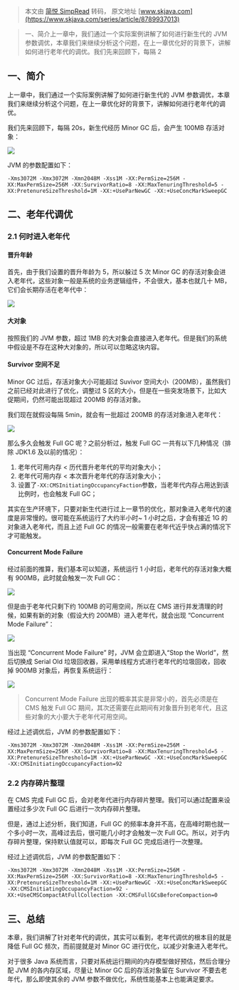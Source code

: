 > 本文由 [简悦 SimpRead](http://ksria.com/simpread/) 转码， 原文地址 [www.skjava.com](https://www.skjava.com/series/article/8789937013)

> 一、简介上一章中，我们通过一个实际案例讲解了如何进行新生代的 JVM 参数调优，本章我们来继续分析这个问题，在上一章优化好的背景下，讲解如何进行老年代的调优。我们先来回顾下，每隔 2

一、简介
----

上一章中，我们通过一个实际案例讲解了如何进行新生代的 JVM 参数调优，本章我们来继续分析这个问题，在上一章优化好的背景下，讲解如何进行老年代的调优。

我们先来回顾下，每隔 20s，新生代经历 Minor GC 后，会产生 100MB 存活对象：

![](http://image.skjava.com/article/series/jvm/202308102128179631.png)

JVM 的参数配置如下：

`-Xms3072M -Xmx3072M -Xmn2048M -Xss1M -XX:PermSize=256M -XX:MaxPermSize=256M -XX:SurvivorRatio=8 -XX:MaxTenuringThreshold=5 -XX:PretenureSizeThreshold=1M -XX:+UseParNewGC -XX:+UseConcMarkSweepGC`

二、老年代调优
-------

### 2.1 何时进入老年代

#### 晋升年龄

首先，由于我们设置的晋升年龄为 5，所以躲过 5 次 Minor GC 的存活对象会进入老年代，这些对象一般是系统的业务逻辑组件，不会很大，基本也就几十 MB，它们会长期存活在老年代中：

![](http://image.skjava.com/article/series/jvm/202308102128185562.png)

#### 大对象

按照我们的 JVM 参数，超过 1MB 的大对象会直接进入老年代。但是我们的系统中假设是不存在这种大对象的，所以可以忽略这块内容。

#### Survivor 空间不足

Minor GC 过后，存活对象大小可能超过 Suvivor 空间大小（200MB），虽然我们之前已经对此进行了优化，调整过 S 区的大小，但是在一些突发场景下，比如大促期间，仍然可能出现超过 200MB 的存活对象。

我们现在就假设每隔 5min，就会有一批超过 200MB 的存活对象进入老年代：

![](http://image.skjava.com/article/series/jvm/202308102128192293.png)

那么多久会触发 Full GC 呢？之前分析过，触发 Full GC 一共有以下几种情况（排除 JDK1.6 及以前的情况）：

1.  老年代可用内存 < 历代晋升老年代的平均对象大小；
2.  老年代可用内存 < 本次晋升老年代的存活对象大小；
3.  设置了`-XX:CMSInitiatingOccupancyFaction`参数，当老年代内存占用达到该比例时，也会触发 Full GC；

其实在生产环境下，只要对新生代进行过上一章节的优化，那对象进入老年代的速度是非常慢的。很可能在系统运行了大约半小时~ 1 小时之后，才会有接近 1G 的对象进入老年代，而且上述 Full GC 的情况一般需要在老年代近乎快占满的情况下才可能触发。

#### Concurrent Mode Failure

经过前面的推算，我们基本可以知道，系统运行 1 小时后，老年代的存活对象大概有 900MB，此时就会触发一次 Full GC：

![](http://image.skjava.com/article/series/jvm/202308102128199074.png)

但是由于老年代只剩下约 100MB 的可用空间，所以在 CMS 进行并发清理的时候，如果有新的对象（假设大约 200MB）进入老年代，就会出现 “Concurrent Mode Failure”：

![](http://image.skjava.com/article/series/jvm/202308102128205305.png)

当出现 “Concurrent Mode Failure” 时，JVM 会立即进入“Stop the World”，然后切换成 Serial Old 垃圾回收器，采用单线程方式进行老年代的垃圾回收，回收掉 900MB 对象后，再恢复系统运行：

![](http://image.skjava.com/article/series/jvm/202308102128213496.png)

> Concurrent Mode Failure 出现的概率其实是非常小的，首先必须是在 CMS 触发 Full GC 期间，其次还需要在此期间有对象晋升到老年代，且这些对象的大小要大于老年代可用空间。

经过上述调优后，JVM 的参数配置如下：

`-Xms3072M -Xmx3072M -Xmn2048M -Xss1M -XX:PermSize=256M -XX:MaxPermSize=256M -XX:SurvivorRatio=8 -XX:MaxTenuringThreshold=5 -XX:PretenureSizeThreshold=1M -XX:+UseParNewGC -XX:+UseConcMarkSweepGC -XX:CMSInitiatingOccupancyFaction=92`

### 2.2 内存碎片整理

在 CMS 完成 Full GC 后，会对老年代进行内存碎片整理。我们可以通过配置来设置经过多少次 Full GC 后进行一次内存碎片整理。

但是，通过上述分析，我们知道，Full GC 的频率本身并不高，在高峰时期也就一个多小时一次，高峰过去后，很可能几小时才会触发一次 Full GC。所以，对于内存碎片整理，保持默认值就可以，即每次 Full GC 完成后进行一次整理。

经过上述调优后，JVM 的参数配置如下：

`-Xms3072M -Xmx3072M -Xmn2048M -Xss1M -XX:PermSize=256M -XX:MaxPermSize=256M -XX:SurvivorRatio=8 -XX:MaxTenuringThreshold=5 -XX:PretenureSizeThreshold=1M -XX:+UseParNewGC -XX:+UseConcMarkSweepGC -XX:CMSInitiatingOccupancyFaction=92 -XX:+UseCMSCompactAtFullCollection -XX:CMSFullGCsBeforeCompaction=0`

三、总结
----

本章，我们讲解了针对老年代的调优，其实可以看到，老年代调优的根本目的就是降低 Full GC 频次，而前提就是对 Minor GC 进行优化，以减少对象进入老年代。

对于很多 Java 系统而言，只要对系统运行期间的内存模型做好预估，然后合理分配 JVM 的各内存区域，尽量让 Minor GC 后的存活对象留在 Survivor 不要去老年代，那么即使其余的 JVM 参数不做优化，系统性能基本上也能满足要求。
